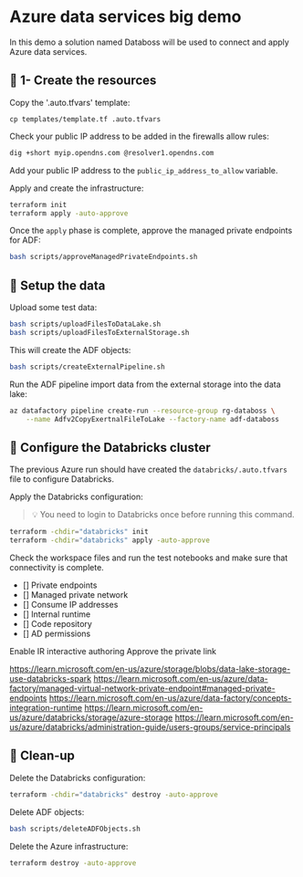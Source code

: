 # Azure data services big demo

In this demo a solution named Databoss will be used to connect and apply Azure data services.

## 🚀 1- Create the resources

Copy the '.auto.tfvars' template:

```
cp templates/template.tf .auto.tfvars
```

Check your public IP address to be added in the firewalls allow rules:

```sh
dig +short myip.opendns.com @resolver1.opendns.com
```

Add your public IP address to the `public_ip_address_to_allow` variable.

Apply and create the infrastructure:

```sh
terraform init
terraform apply -auto-approve
```

Once the `apply` phase is complete, approve the managed private endpoints for ADF:

```sh
bash scripts/approveManagedPrivateEndpoints.sh
```

## 💾 Setup the data

Upload some test data:

```sh
bash scripts/uploadFilesToDataLake.sh
bash scripts/uploadFilesToExternalStorage.sh
```

This will create the ADF objects:

```sh
bash scripts/createExternalPipeline.sh
```

Run the ADF pipeline import data from the external storage into the data lake:

```sh
az datafactory pipeline create-run --resource-group rg-databoss \
    --name Adfv2CopyExertnalFileToLake --factory-name adf-databoss
```

## 🧰 Configure the Databricks cluster

The previous Azure run should have created the `databricks/.auto.tfvars` file to configure Databricks.

Apply the Databricks configuration:

> 💡 You need to login to Databricks once before running this command.

```sh
terraform -chdir="databricks" init
terraform -chdir="databricks" apply -auto-approve
```

Check the workspace files and run the test notebooks and make sure that connectivity is complete.



- [] Private endpoints
- [] Managed private network
- [] Consume IP addresses
- [] Internal runtime
- [] Code repository
- [] AD permissions

Enable IR interactive authoring
Approve the private link


https://learn.microsoft.com/en-us/azure/storage/blobs/data-lake-storage-use-databricks-spark
https://learn.microsoft.com/en-us/azure/data-factory/managed-virtual-network-private-endpoint#managed-private-endpoints
https://learn.microsoft.com/en-us/azure/data-factory/concepts-integration-runtime
https://learn.microsoft.com/en-us/azure/databricks/storage/azure-storage
https://learn.microsoft.com/en-us/azure/databricks/administration-guide/users-groups/service-principals


## 🧹 Clean-up

Delete the Databricks configuration:

```sh
terraform -chdir="databricks" destroy -auto-approve
```

Delete ADF objects:

```sh
bash scripts/deleteADFObjects.sh
```

Delete the Azure infrastructure:

```sh
terraform destroy -auto-approve
```
